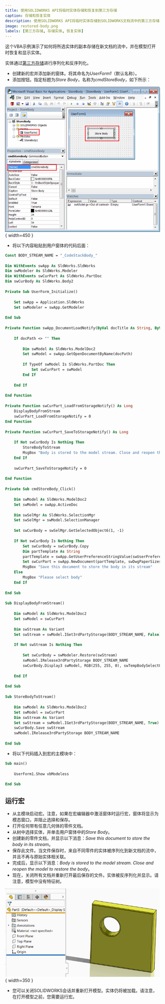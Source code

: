 ```yaml
---
title: 使用SOLIDWORKS API将临时实体存储和恢复到第三方存储
caption: 存储和恢复实体
description: 使用SOLIDWORKS API将临时实体存储到SOLIDWORKS文档流中的第三方存储，并在打开时恢复和显示实体
image: restored-body.png
labels: [第三方存储, 存储实体, 恢复实体]
---
```


这个VBA示例演示了如何将所选实体的副本存储在新文档的流中，并在模型打开时恢复和显示实体。

实体通过[第三方存储](/docs/codestack/solidworks-api/data-storage/third-party/)进行序列化和反序列化。

* 创建新的宏并添加新的窗体。将其命名为*UserForm1*（默认名称）。
* 添加按钮。指定标题为*Store Body*，名称为*cmdStoreBody*，如下所示：

![宏树和用户窗体控件](macro-solution-tree.png){ width=450 }

* 将以下内容粘贴到用户窗体的代码后面：

```vb
Const BODY_STREAM_NAME = "_CodeStackBody_"

Dim WithEvents swApp As SldWorks.SldWorks
Dim swModeler As SldWorks.Modeler
Dim WithEvents swCurPart As SldWorks.PartDoc
Dim swCurBody As SldWorks.Body2

Private Sub UserForm_Initialize()
    
    Set swApp = Application.SldWorks
    Set swModeler = swApp.GetModeler
    
End Sub

Private Function swApp_DocumentLoadNotify(ByVal docTitle As String, ByVal docPath As String) As Long
    
    If docPath <> "" Then
    
        Dim swModel As SldWorks.ModelDoc2
        Set swModel = swApp.GetOpenDocumentByName(docPath)
        
        If TypeOf swModel Is SldWorks.PartDoc Then
            Set swCurPart = swModel
        End If
        
    End If
    
End Function

Private Function swCurPart_LoadFromStorageNotify() As Long
    DisplayBodyFromStream
    swCurPart_LoadFromStorageNotify = 0
End Function

Private Function swCurPart_SaveToStorageNotify() As Long

    If Not swCurBody Is Nothing Then
        StoreBodyToStream
        MsgBox "Body is stored to the model stream. Close and reopen the model to restore the body"
    End If
    
    swCurPart_SaveToStorageNotify = 0
    
End Function

Private Sub cmdStoreBody_Click()
    
    Dim swModel As SldWorks.ModelDoc2
    Set swModel = swApp.ActiveDoc
    
    Dim swSelMgr As SldWorks.SelectionMgr
    Set swSelMgr = swModel.SelectionManager
    
    Set swCurBody = swSelMgr.GetSelectedObject6(1, -1)
    
    If Not swCurBody Is Nothing Then
        Set swCurBody = swCurBody.Copy
        Dim partTemplate As String
        partTemplate = swApp.GetUserPreferenceStringValue(swUserPreferenceStringValue_e.swDefaultTemplatePart)
        Set swCurPart = swApp.NewDocument(partTemplate, swDwgPaperSizes_e.swDwgPapersUserDefined, 0, 0)
        MsgBox "Save this document to store the body in its stream"
    Else
        MsgBox "Please select body"
    End If
    
End Sub

Sub DisplayBodyFromStream()
    
    Dim swModel As SldWorks.ModelDoc2
    Set swModel = swCurPart
    
    Dim swStream As Variant
    Set swStream = swModel.IGet3rdPartyStorage(BODY_STREAM_NAME, False)
    
    If Not swStream Is Nothing Then
        
        Set swCurBody = swModeler.Restore(swStream)
        swModel.IRelease3rdPartyStorage BODY_STREAM_NAME
        swCurBody.Display3 swModel, RGB(255, 255, 0), swTempBodySelectOptions_e.swTempBodySelectable
        
    End If
    
End Sub

Sub StoreBodyToStream()
    
    Dim swModel As SldWorks.ModelDoc2
    Set swModel = swCurPart
    Dim swStream As Variant
    Set swStream = swModel.IGet3rdPartyStorage(BODY_STREAM_NAME, True)
    swCurBody.Save swStream
    swModel.IRelease3rdPartyStorage BODY_STREAM_NAME
    
End Sub
```



* 将以下代码插入到宏的主模块中：

```vb
Sub main()

    UserForm1.Show vbModeless
    
End Sub
```



## 运行宏

* 从主模块启动宏。注意，如果在宏编辑器中激活窗体时运行宏，窗体将显示为模态窗口，并阻止选择和保存。
* 打开任何带有任意几何体的零件文档。
* 从树中选择实体，并单击用户窗体中的*Store Body*。
* 创建新的零件文档，并显示以下消息：*Save this document to store the body in its stream*。
* 保存此文件。当文件保存时，来自不同零件的实体被序列化到新文档的流中，并且不再与原始实体相关联。
* 完成后，显示以下消息：*Body is stored to the model stream. Close and reopen the model to restore the body*。
* 现在，关闭所有文档并重新打开最后保存的文件。实体被反序列化并显示。请注意，模型中没有特征树。

![恢复的实体](restored-body.png){ width=350 }

* 您可以关闭SOLIDWORKS会话并重新打开模型。实体仍将被加载。请注意，在打开模型之前，您需要运行宏。